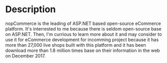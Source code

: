 # Description

nopCommerce is the leading of ASP.NET based open-source eCommerce platform. It's interrested to me because there is seldom open-source base on ASP.NET. Then, I'm currious to learn more about it and may consider to use it for eCommerce development for incomming project because it has more than 27,000 live shops built with this platform and it has been download more than 1.8 million times base on their information in the web on December 2017.
